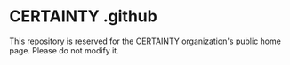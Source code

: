 # CERTAINTY .github

This repository is reserved for the CERTAINTY organization's public home page. Please do not modify it.

